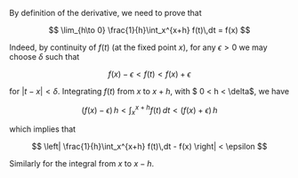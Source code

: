 By definition of the derivative, we need to prove that 

$$
\lim_{h\to 0} \frac{1}{h}\int_x^{x+h} f(t)\,dt = f(x)
$$

Indeed, by continuity of $f(t)$ (at the fixed point $x$), for 
any $\epsilon>0$ we may choose $\delta$ such that

$$
f(x) - \epsilon < f(t) < f(x) + \epsilon
$$

for $|t-x|<\delta$. Integrating $f(t)$ from $x$ to $x+h$, with $ 0 < h < \delta$, 
we have

$$
(f(x)-\epsilon)\, h < \int_x^{x+h} f(t)\,dt < (f(x)+\epsilon)\, h
$$

which implies that

$$
\left| \frac{1}{h}\int_x^{x+h} f(t)\,dt - f(x) \right| < \epsilon
$$

Similarly for the integral from $x$ to $x-h$.
